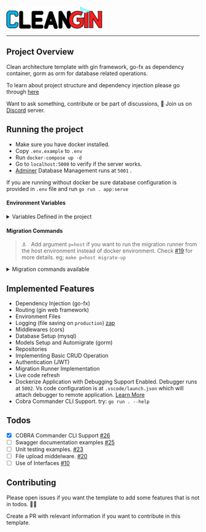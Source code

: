 <img src="logo.svg" width="250px" />

<hr />

## Project Overview
Clean architecture template with gin framework, go-fx as dependency container, gorm as orm for database related operations.

To learn about project structure and dependency injection please go through [here](https://medium.com/wesionary-team/dependency-injection-with-go-fx-b698a6585cf0?source=friends_link&sk=26f391ae41c493946ee3434be2ed4971)

Want to ask something, contribute or be part of discussions, 💬 Join us on [Discord](https://discord.gg/mmFdCpKhJx) server.

## Running the project

- Make sure you have docker installed.
- Copy `.env.example` to `.env`
- Run `docker-compose up -d`
- Go to `localhost:5000` to verify if the server works.
- [Adminer](https://www.adminer.org/) Database Management runs at `5001` .

If you are running without docker be sure database configuration is provided in `.env` file and run `go run . app:serve`

#### Environment Variables

<details>
    <summary>Variables Defined in the project </summary>

| Key            | Value                    | Desc                                        |
| -------------- | ------------------------ | ------------------------------------------- |
| `SERVER_PORT`  | `5000`                   | Port at which app runs                      |
| `ENV`          | `development,production` | App running Environment                     |
| `LOG_OUTPUT`   | `./server.log`           | Output Directory to save logs               |
| `LOG_LEVEL`    | `info`                   | Level for logging (check lib/logger.go:172) |
| `DB_USER`      | `username`               | Database Username                           |
| `DB_PASS`      | `password`               | Database Password                           |
| `DB_HOST`      | `0.0.0.0`                | Database Host                               |
| `DB_PORT`      | `3306`                   | Database Port                               |
| `DB_NAME`      | `test`                   | Database Name                               |
| `JWT_SECRET`   | `secret`                 | JWT Token Secret key                        |
| `ADMINER_PORT` | `5001`                   | Adminer DB Port                             |
| `DEBUG_PORT`   | `5002`                   | Port that delve debugger runs in            |

</details>

#### Migration Commands

> ⚓️ &nbsp; Add argument `p=host` if you want to run the migration runner from the host environment instead of docker environment.
> Check [#19](https://github.com/dipeshdulal/clean-gin/issues/19) for more details. eg; `make p=host migrate-up`

<details>
    <summary>Migration commands available</summary>

| Command             | Desc                                           |
| ------------------- | ---------------------------------------------- |
| `make migrate-up`   | runs migration up command                      |
| `make migrate-down` | runs migration down command                    |
| `make force`        | Set particular version but don't run migration |
| `make goto`         | Migrate to particular version                  |
| `make drop`         | Drop everything inside database                |
| `make create`       | Create new migration file(up & down)           |

</details>

## Implemented Features

- Dependency Injection (go-fx)
- Routing (gin web framework)
- Environment Files
- Logging (file saving on `production`) [zap](https://github.com/uber-go/zap)
- Middlewares (cors)
- Database Setup (mysql)
- Models Setup and Automigrate (gorm)
- Repositories
- Implementing Basic CRUD Operation
- Authentication (JWT)
- Migration Runner Implementation
- Live code refresh
- Dockerize Application with Debugging Support Enabled. Debugger runs at `5002`. Vs code configuration is at `.vscode/launch.json` which will attach debugger to remote application. [Learn More](https://medium.com/wesionary-team/docker-debug-environment-for-go-and-gin-framework-36df80e061ac?source=friends_link&sk=35c9d856852944083dd30059200d87f0)
- Cobra Commander CLI Support. try: `go run . --help`

## Todos

- [x] COBRA Commander CLI Support [#26](https://github.com/dipeshdulal/clean-gin/issues/26)
- [ ] Swagger documentation examples [#25](https://github.com/dipeshdulal/clean-gin/issues/25)
- [ ] Unit testing examples. [#23](https://github.com/dipeshdulal/clean-gin/issues/23)
- [ ] File upload middelware. [#20](https://github.com/dipeshdulal/clean-gin/issues/20)
- [ ] Use of Interfaces [#10](https://github.com/dipeshdulal/clean-gin/issues/10)

## Contributing

Please open issues if you want the template to add some features that is not in todos. 🙇‍♂️

Create a PR with relevant information if you want to contribute in this template.
